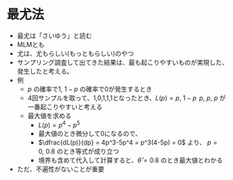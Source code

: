 # 最尤法

- 最尤は「さいゆう」と読む
- MLMとも
- 尤は、尤もらしい(もっともらしい)のやつ
- サンプリング調査して出てきた結果は、最も起こりやすいものが実現した、発生したと考える。
- 例
  - $p$ の確率で1, $1-p$ の確率で0が発生するとき
  - 4回サンプルを取って、1,0,1,1,1となったとき、$L(p) = p,\ 1-p\,\ p,\ p,\ p$ が一番起こりやすいと考える
  - 最大値を求める
    - $L(p) = p^4-p^5$
    - 最大値のとき微分して0になるので、
    - $\dfrac{dL(p)}{dp} = 4p^3-5p^4 = p^3(4-5p) = 0$ より、 $p=0,\ 0.8$ のとき等式が成り立つ
    - 境界も含めて代入して計算すると、$\hat \theta=0.8$ のとき最大値とわかる
- ただ、不遍性がないことが重要
